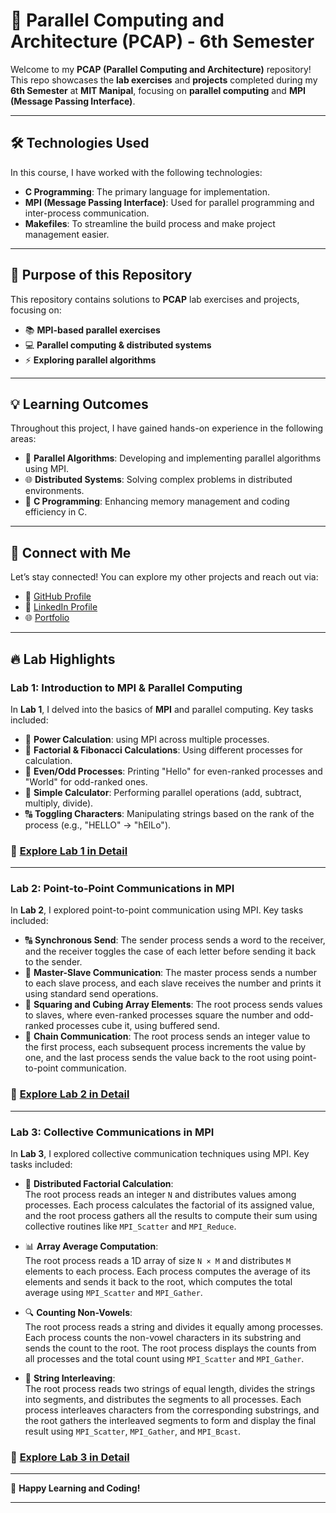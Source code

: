 # 🚀 **Parallel Computing and Architecture (PCAP) - 6th Semester**

Welcome to my **PCAP (Parallel Computing and Architecture)** repository! This repo showcases the **lab exercises** and **projects** completed during my **6th Semester** at **MIT Manipal**, focusing on **parallel computing** and **MPI (Message Passing Interface)**.

---

## 🛠️ **Technologies Used**

In this course, I have worked with the following technologies:

- **C Programming**: The primary language for implementation.
- **MPI (Message Passing Interface)**: Used for parallel programming and inter-process communication.
- **Makefiles**: To streamline the build process and make project management easier.

---

## 🎯 **Purpose of this Repository**

This repository contains solutions to **PCAP** lab exercises and projects, focusing on:

- 📚 **MPI-based parallel exercises**  
- 💻 **Parallel computing & distributed systems**  
- ⚡ **Exploring parallel algorithms**  

---

## 💡 **Learning Outcomes**

Throughout this project, I have gained hands-on experience in the following areas:

- 🧠 **Parallel Algorithms**: Developing and implementing parallel algorithms using MPI.
- 🌐 **Distributed Systems**: Solving complex problems in distributed environments.
- 🔧 **C Programming**: Enhancing memory management and coding efficiency in C.

---

## 🔗 **Connect with Me**

Let’s stay connected! You can explore my other projects and reach out via:

- 🌟 [GitHub Profile](https://github.com/adityagarwal15)
- 💼 [LinkedIn Profile](https://www.linkedin.com/in/aditya-agarwal-12601b27b/)
- 🌐 [Portfolio](https://adityagarwal.netlify.app)

---

## 🔥 **Lab Highlights**

### **Lab 1: Introduction to MPI & Parallel Computing**

In **Lab 1**, I delved into the basics of **MPI** and parallel computing. Key tasks included:

- 🧮 **Power Calculation**: using MPI across multiple processes.
- 🔢 **Factorial & Fibonacci Calculations**: Using different processes for calculation.
- 📝 **Even/Odd Processes**: Printing "Hello" for even-ranked processes and "World" for odd-ranked ones.
- 🔢 **Simple Calculator**: Performing parallel operations (add, subtract, multiply, divide).
- 🔠 **Toggling Characters**: Manipulating strings based on the rank of the process (e.g., "HELLO" → "hElLo").

### 📂 [Explore Lab 1 in Detail](./Lab1)

---

### **Lab 2: Point-to-Point Communications in MPI**

In **Lab 2**, I explored point-to-point communication using MPI. Key tasks included:

- 🔠 **Synchronous Send**: The sender process sends a word to the receiver, and the receiver toggles the case of each letter before sending it back to the sender.
- 🔢 **Master-Slave Communication**: The master process sends a number to each slave process, and each slave receives the number and prints it using standard send operations.
- 🧮 **Squaring and Cubing Array Elements**: The root process sends values to slaves, where even-ranked processes square the number and odd-ranked processes cube it, using buffered send.
- 🔄 **Chain Communication**: The root process sends an integer value to the first process, each subsequent process increments the value by one, and the last process sends the value back to the root using point-to-point communication.

### 📂 [Explore Lab 2 in Detail](./Lab2)

---

### **Lab 3: Collective Communications in MPI**

In **Lab 3**, I explored collective communication techniques using MPI. Key tasks included:

- 🔢 **Distributed Factorial Calculation**:  
  The root process reads an integer `N` and distributes values among processes. Each process calculates the factorial of its assigned value, and the root process gathers all the results to compute their sum using collective routines like `MPI_Scatter` and `MPI_Reduce`.

- 📊 **Array Average Computation**:  
  The root process reads a 1D array of size `N × M` and distributes `M` elements to each process. Each process computes the average of its elements and sends it back to the root, which computes the total average using `MPI_Scatter` and `MPI_Gather`.

- 🔍 **Counting Non-Vowels**:  
  The root process reads a string and divides it equally among processes. Each process counts the non-vowel characters in its substring and sends the count to the root. The root process displays the counts from all processes and the total count using `MPI_Scatter` and `MPI_Gather`.

- 🔀 **String Interleaving**:  
  The root process reads two strings of equal length, divides the strings into segments, and distributes the segments to all processes. Each process interleaves characters from the corresponding substrings, and the root gathers the interleaved segments to form and display the final result using `MPI_Scatter`, `MPI_Gather`, and `MPI_Bcast`.

### 📂 [Explore Lab 3 in Detail](./Lab3)

---

🚀 **Happy Learning and Coding!**

---
